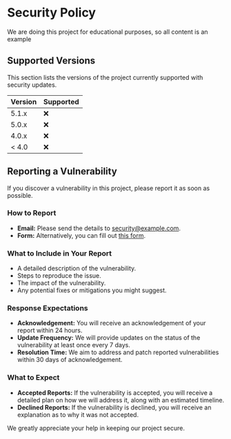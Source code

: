 # Security Policy

We are doing this project for educational purposes, so all content is an example

## Supported Versions

This section lists the versions of the project currently supported with security updates.

| Version | Supported          |
| ------- | ------------------ |
| 5.1.x   | :x:                |
| 5.0.x   | :x:                |
| 4.0.x   | :x:                |
| < 4.0   | :x:                |

## Reporting a Vulnerability

If you discover a vulnerability in this project, please report it as soon as possible. 

### How to Report
- **Email:** Please send the details to [security@example.com](mailto:security@example.com).
- **Form:** Alternatively, you can fill out [this form](https://example.com/security-report).

### What to Include in Your Report
- A detailed description of the vulnerability.
- Steps to reproduce the issue.
- The impact of the vulnerability.
- Any potential fixes or mitigations you might suggest.

### Response Expectations
- **Acknowledgement:** You will receive an acknowledgement of your report within 24 hours.
- **Update Frequency:** We will provide updates on the status of the vulnerability at least once every 7 days.
- **Resolution Time:** We aim to address and patch reported vulnerabilities within 30 days of acknowledgement.

### What to Expect
- **Accepted Reports:** If the vulnerability is accepted, you will receive a detailed plan on how we will address it, along with an estimated timeline.
- **Declined Reports:** If the vulnerability is declined, you will receive an explanation as to why it was not accepted.

We greatly appreciate your help in keeping our project secure.
